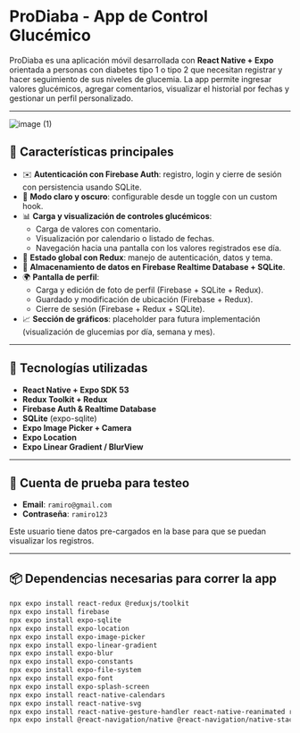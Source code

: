 # ProDiaba - App de Control Glucémico

ProDiaba es una aplicación móvil desarrollada con **React Native + Expo** orientada a personas con diabetes tipo 1 o tipo 2 que necesitan registrar y hacer seguimiento de sus niveles de glucemia. La app permite ingresar valores glucémicos, agregar comentarios, visualizar el historial por fechas y gestionar un perfil personalizado.

---

![image (1)](https://github.com/user-attachments/assets/6d99ac5d-c318-4044-844d-b5bccc710000)

## 🌟 Características principales

- ✉️ **Autenticación con Firebase Auth**: registro, login y cierre de sesión con persistencia usando SQLite.
- 🌌 **Modo claro y oscuro**: configurable desde un toggle con un custom hook.
- 📊 **Carga y visualización de controles glucémicos**:
  - Carga de valores con comentario.
  - Visualización por calendario o listado de fechas.
  - Navegación hacia una pantalla con los valores registrados ese día.
- 🧰 **Estado global con Redux**: manejo de autenticación, datos y tema.
- 📂 **Almacenamiento de datos en Firebase Realtime Database + SQLite**.
- 🌍 **Pantalla de perfil**:
  - Carga y edición de foto de perfil (Firebase + SQLite + Redux).
  - Guardado y modificación de ubicación (Firebase + Redux).
  - Cierre de sesión (Firebase + Redux + SQLite).
- 📈 **Sección de gráficos**: placeholder para futura implementación (visualización de glucemias por día, semana y mes).

---

## 🚀 Tecnologías utilizadas

- **React Native + Expo SDK 53**
- **Redux Toolkit + Redux**
- **Firebase Auth & Realtime Database**
- **SQLite** (expo-sqlite)
- **Expo Image Picker + Camera**
- **Expo Location**
- **Expo Linear Gradient / BlurView**

---

## 👤 Cuenta de prueba para testeo

- **Email**: `ramiro@gmail.com`  
- **Contraseña**: `ramiro123`

Este usuario tiene datos pre-cargados en la base para que se puedan visualizar los registros.

---

## 📦 Dependencias necesarias para correr la app

```bash
npx expo install react-redux @reduxjs/toolkit
npx expo install firebase
npx expo install expo-sqlite
npx expo install expo-location
npx expo install expo-image-picker
npx expo install expo-linear-gradient
npx expo install expo-blur
npx expo install expo-constants
npx expo install expo-file-system
npx expo install expo-font
npx expo install expo-splash-screen
npx expo install react-native-calendars
npx expo install react-native-svg
npx expo install react-native-gesture-handler react-native-reanimated react-native-screens react-native-safe-area-context
npx expo install @react-navigation/native @react-navigation/native-stack @react-navigation/bottom-tabs
